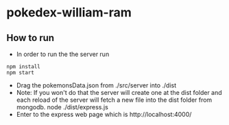 # pokedex-william-ram
## How to run
* In order to run the the server run
```
npm install
npm start
```
* Drag the pokemonsData.json from ./src/server into ./dist
* Note: If you won't do that the server will create one at the dist folder and each reload of the server will fetch a new file into the dist folder from mongodb.
    node ./dist/express.js
* Enter to the express web page which is http://localhost:4000/